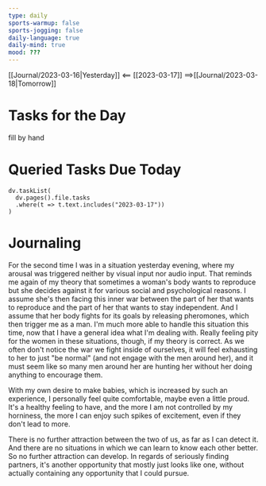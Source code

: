 ```yaml
---
type: daily
sports-warmup: false
sports-jogging: false
daily-language: true
daily-mind: true
mood: ???
---
```


[[Journal/2023-03-16|Yesterday]] <== [[2023-03-17]] ==>[[Journal/2023-03-18|Tomorrow]]


# Tasks for the Day

fill by hand


# Queried Tasks Due Today

```dataviewjs
dv.taskList(
  dv.pages().file.tasks
  .where(t => t.text.includes("2023-03-17"))
)
```



# Journaling

For the second time I was in a situation yesterday evening, where my arousal was triggered neither by visual input nor audio input. That reminds me again of my theory that sometimes a woman's body wants to reproduce but she decides against it for various social and psychological reasons. I assume she's then facing this inner war between the part of her that wants to reproduce and the part of her that wants to stay independent. And I assume that her body fights for its goals by releasing pheromones, which then trigger me as a man. I'm much more able to handle this situation this time, now that I have a general idea what I'm dealing with.
Really feeling pity for the women in these situations, though, if my theory is correct. As we often don't notice the war we fight inside of ourselves, it will feel exhausting to her to just "be normal" (and not engage with the men around her), and it must seem like so many men around her are hunting her without her doing anything to encourage them.

With my own desire to make babies, which is increased by such an experience, I personally feel quite comfortable, maybe even a little proud. It's a healthy feeling to have, and the more I am not controlled by my horniness, the more I can enjoy such spikes of excitement, even if they don't lead to more.

There is no further attraction between the two of us, as far as I can detect it. And there are no situations in which we can learn to know each other better. So no further attraction can develop. In regards of seriously finding partners, it's another opportunity that mostly just looks like one, without actually containing any opportunity that I could pursue.